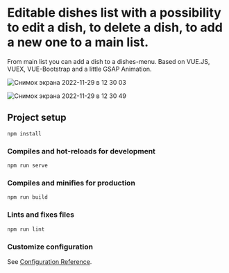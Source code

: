 # Editable dishes list with a possibility to edit a dish, to delete a dish, to add a new one to a main list. 
From main list you can add a dish to a dishes-menu.
Based on VUE.JS, VUEX, VUE-Bootstrap and a little GSAP Animation.

![Снимок экрана 2022-11-29 в 12 30 03](https://user-images.githubusercontent.com/19332522/204519069-bf0f8702-9283-4f5b-8459-1beb783ef0da.png)


![Снимок экрана 2022-11-29 в 12 30 49](https://user-images.githubusercontent.com/19332522/204519115-82f83de0-ecb0-4a23-a137-e73f760dd15f.png)

## Project setup
```
npm install
```

### Compiles and hot-reloads for development
```
npm run serve
```

### Compiles and minifies for production
```
npm run build
```

### Lints and fixes files
```
npm run lint
```

### Customize configuration
See [Configuration Reference](https://cli.vuejs.org/config/).
